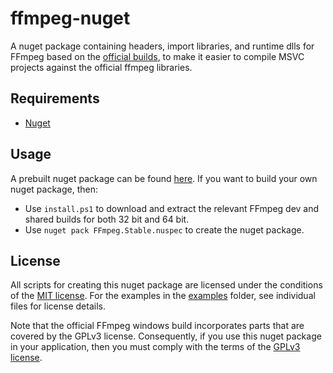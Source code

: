 # ffmpeg-nuget

A nuget package containing headers, import libraries, and runtime dlls for FFmpeg based on the [official builds](https://ffmpeg.zeranoe.com/builds/), to make it easier to compile MSVC projects against the official ffmpeg libraries.

## Requirements

* [Nuget](https://www.nuget.org/)

## Usage

A prebuilt nuget package can be found [here](https://www.nuget.org/packages/FFmpeg.Stable/). If you want to build your own nuget package, then:

  * Use ``install.ps1`` to download and extract the relevant FFmpeg dev and shared builds for both 32 bit and 64 bit.
  * Use ``nuget pack FFmpeg.Stable.nuspec`` to create the nuget package.

## License

All scripts for creating this nuget package are licensed under the
conditions of the [MIT license](LICENSE.txt). For the examples in the
[examples](examples) folder, see individual files for license details.

Note that the official FFmpeg windows build incorporates parts that
are covered by the GPLv3 license. Consequently, if you use this nuget
package in your application, then you must comply with the terms of
the [GPLv3 license](https://www.gnu.org/licenses/gpl-3.0.en.html).

